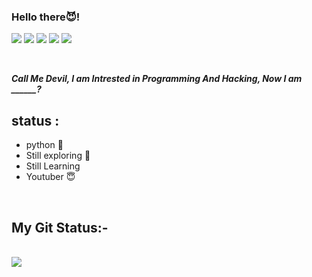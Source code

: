 ### Hello there😈!

<a href="https://t.me/https://t.me/CodingWithDevil_yt"><img src="https://img.shields.io/badge/telegram-D14836?color=2CA5E0&style=for-the-badge&logo=telegram&logoColor=white"></a>
<a href="https://www.instagram.com/codingwithdevil"><img src="https://img.shields.io/badge/instagram-%23E4405F.svg?&style=for-the-badge&logo=instagram&logoColor=white"></a>
<a href="https://www.youtube.com/c/codingwithdevil"><img src="https://img.shields.io/youtube/channel/subscribers/UCnKlznTEohj_PCw9cuxy8Zg?style=social"></a>
<a href="https://t.me/CodingWithDevil"><img src="https://img.shields.io/badge/Telegram-Group-blue"></a>
<a href="https://t.me/Codingwithdevil_group_chat"><img src="https://img.shields.io/badge/Telegram-Group%20Chat-blue"></a>

<br>

***Call Me Devil, I am Intrested in Programming And Hacking, 
Now I am ______?***
<br>

## status :
- python 🐍
- Still exploring 🥲
- Still Learning
- Youtuber 😇

<br>

## My Git Status:-

<br>

<img src="https://github-readme-stats.vercel.app/api?username=codingwithdevil&&show_icons=true&title_color=&icon_color=24ff00&text_color=00fff6&bg_color=151515">
